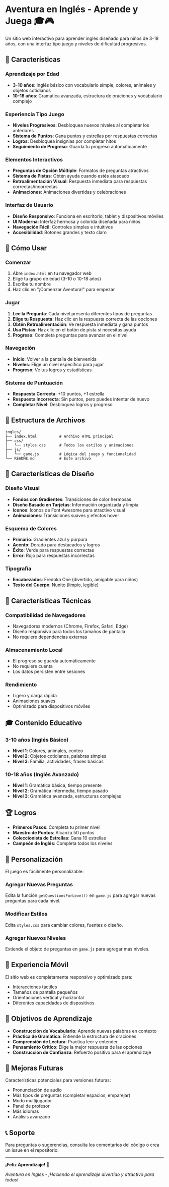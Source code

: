 # Aventura en Inglés - Aprende y Juega 🎓🎮

Un sitio web interactivo para aprender inglés diseñado para niños de 3-18 años, con una interfaz tipo juego y niveles de dificultad progresivos.

## 🌟 Características

### Aprendizaje por Edad
- **3-10 años**: Inglés básico con vocabulario simple, colores, animales y objetos cotidianos
- **10-18 años**: Gramática avanzada, estructura de oraciones y vocabulario complejo

### Experiencia Tipo Juego
- **Niveles Progresivos**: Desbloquea nuevos niveles al completar los anteriores
- **Sistema de Puntos**: Gana puntos y estrellas por respuestas correctas
- **Logros**: Desbloquea insignias por completar hitos
- **Seguimiento de Progreso**: Guarda tu progreso automáticamente

### Elementos Interactivos
- **Preguntas de Opción Múltiple**: Formatos de preguntas atractivos
- **Sistema de Pistas**: Obtén ayuda cuando estés atascado
- **Retroalimentación Visual**: Respuesta inmediata para respuestas correctas/incorrectas
- **Animaciones**: Animaciones divertidas y celebraciones

### Interfaz de Usuario
- **Diseño Responsivo**: Funciona en escritorio, tablet y dispositivos móviles
- **UI Moderna**: Interfaz hermosa y colorida diseñada para niños
- **Navegación Fácil**: Controles simples e intuitivos
- **Accesibilidad**: Botones grandes y texto claro

## 🎯 Cómo Usar

### Comenzar
1. Abre `index.html` en tu navegador web
2. Elige tu grupo de edad (3-10 o 10-18 años)
3. Escribe tu nombre
4. Haz clic en "¡Comenzar Aventura!" para empezar

### Jugar
1. **Lee la Pregunta**: Cada nivel presenta diferentes tipos de preguntas
2. **Elige tu Respuesta**: Haz clic en la respuesta correcta de las opciones
3. **Obtén Retroalimentación**: Ve respuesta inmediata y gana puntos
4. **Usa Pistas**: Haz clic en el botón de pista si necesitas ayuda
5. **Progreso**: Completa preguntas para avanzar en el nivel

### Navegación
- **Inicio**: Volver a la pantalla de bienvenida
- **Niveles**: Elige un nivel específico para jugar
- **Progreso**: Ve tus logros y estadísticas

### Sistema de Puntuación
- **Respuesta Correcta**: +10 puntos, +1 estrella
- **Respuesta Incorrecta**: Sin puntos, pero puedes intentar de nuevo
- **Completar Nivel**: Desbloquea logros y progreso

## 📁 Estructura de Archivos

```
ingles/
├── index.html          # Archivo HTML principal
├── css/
│   └── styles.css      # Todos los estilos y animaciones
├── js/
│   └── game.js         # Lógica del juego y funcionalidad
└── README.md           # Este archivo
```

## 🎨 Características de Diseño

### Diseño Visual
- **Fondos con Gradientes**: Transiciones de color hermosas
- **Diseño Basado en Tarjetas**: Información organizada y limpia
- **Iconos**: Iconos de Font Awesome para atractivo visual
- **Animaciones**: Transiciones suaves y efectos hover

### Esquema de Colores
- **Primario**: Gradientes azul y púrpura
- **Acento**: Dorado para destacados y logros
- **Éxito**: Verde para respuestas correctas
- **Error**: Rojo para respuestas incorrectas

### Tipografía
- **Encabezados**: Fredoka One (divertido, amigable para niños)
- **Texto del Cuerpo**: Nunito (limpio, legible)

## 🚀 Características Técnicas

### Compatibilidad de Navegadores
- Navegadores modernos (Chrome, Firefox, Safari, Edge)
- Diseño responsivo para todos los tamaños de pantalla
- No requiere dependencias externas

### Almacenamiento Local
- El progreso se guarda automáticamente
- No requiere cuenta
- Los datos persisten entre sesiones

### Rendimiento
- Ligero y carga rápida
- Animaciones suaves
- Optimizado para dispositivos móviles

## 🎓 Contenido Educativo

### 3-10 años (Inglés Básico)
- **Nivel 1**: Colores, animales, conteo
- **Nivel 2**: Objetos cotidianos, palabras simples
- **Nivel 3**: Familia, actividades, frases básicas

### 10-18 años (Inglés Avanzado)
- **Nivel 1**: Gramática básica, tiempo presente
- **Nivel 2**: Gramática intermedia, tiempo pasado
- **Nivel 3**: Gramática avanzada, estructuras complejas

## 🏆 Logros

- **Primeros Pasos**: Completa tu primer nivel
- **Maestro de Puntos**: Alcanza 50 puntos
- **Coleccionista de Estrellas**: Gana 10 estrellas
- **Campeón de Inglés**: Completa todos los niveles

## 🔧 Personalización

El juego es fácilmente personalizable:

### Agregar Nuevas Preguntas
Edita la función `getQuestionsForLevel()` en `game.js` para agregar nuevas preguntas para cada nivel.

### Modificar Estilos
Edita `styles.css` para cambiar colores, fuentes o diseño.

### Agregar Nuevos Niveles
Extiende el objeto de preguntas en `game.js` para agregar más niveles.

## 📱 Experiencia Móvil

El sitio web es completamente responsivo y optimizado para:
- Interacciones táctiles
- Tamaños de pantalla pequeños
- Orientaciones vertical y horizontal
- Diferentes capacidades de dispositivos

## 🎯 Objetivos de Aprendizaje

- **Construcción de Vocabulario**: Aprende nuevas palabras en contexto
- **Práctica de Gramática**: Entiende la estructura de oraciones
- **Comprensión de Lectura**: Practica leer y entender
- **Pensamiento Crítico**: Elige la mejor respuesta de las opciones
- **Construcción de Confianza**: Refuerzo positivo para el aprendizaje

## 🌟 Mejoras Futuras

Características potenciales para versiones futuras:
- Pronunciación de audio
- Más tipos de preguntas (completar espacios, emparejar)
- Modo multijugador
- Panel de profesor
- Más idiomas
- Análisis avanzado

## 📞 Soporte

Para preguntas o sugerencias, consulta los comentarios del código o crea un issue en el repositorio.

---

**¡Feliz Aprendizaje! 🎉**

*Aventura en Inglés - ¡Haciendo el aprendizaje divertido y atractivo para todos!* 